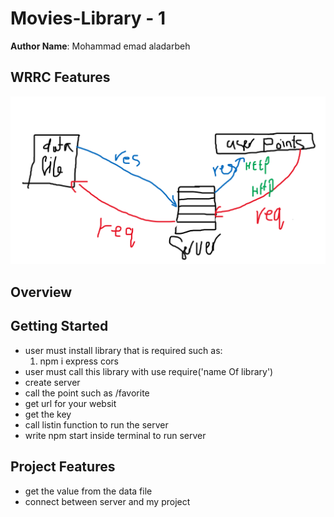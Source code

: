 # 

# Movies-Library - 1

**Author Name**: Mohammad emad aladarbeh

## WRRC  Features
![](wrrc.png)


## Overview

## Getting Started
- user must install library that is required such as:  
    1. npm i express cors  
- user must call this library with use require('name Of library')  
- create server  
- call the point such as /favorite  
- get url for your websit 
- get the key 
- call listin function to run the server  
- write npm start inside terminal to run server    


## Project Features
- get the value from the data file
- connect between server and my project